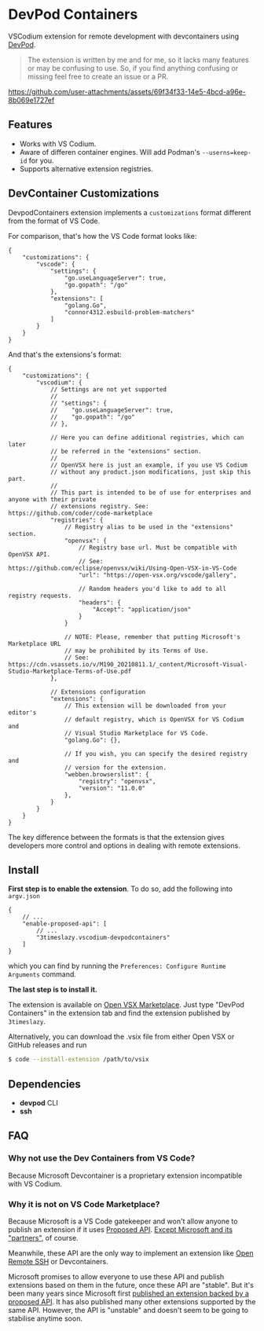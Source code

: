 # DevPod Containers

VSCodium extension for remote development with devcontainers using [DevPod](https://github.com/loft-sh/devpod).

> The extension is written by me and for me, so it lacks many features or may be confusing to use. So, if you find anything confusing or missing feel free to create an issue or a PR.

https://github.com/user-attachments/assets/69f34f33-14e5-4bcd-a96e-8b069e1727ef

## Features

- Works with VS Codium.
- Aware of differen container engines. Will add Podman's `--userns=keep-id` for you.
- Supports alternative extension registries.

## DevContainer Customizations

DevpodContainers extension implements a `customizations` format different from the format of VS Code. 

For comparison, that's how the VS Code format looks like:

```jsonc
{
    "customizations": {
        "vscode": {
            "settings": {
                "go.useLanguageServer": true,
                "go.gopath": "/go"
            },
            "extensions": [
                "golang.Go",
                "connor4312.esbuild-problem-matchers"
            ]
        }
    }
}
```

And that's the extensions's format:

```jsonc
{
    "customizations": {
        "vscodium": {
            // Settings are not yet supported
            //
            // "settings": {
            //    "go.useLanguageServer": true,
            //    "go.gopath": "/go"
            // },

            // Here you can define additional registries, which can later
            // be referred in the "extensions" section.
            // 
            // OpenVSX here is just an example, if you use VS Codium
            // without any product.json modifications, just skip this part.
            // 
            // This part is intended to be of use for enterprises and anyone with their private
            // extensions registry. See: https://github.com/coder/code-marketplace
            "registries": {
                // Registry alias to be used in the "extensions" section.
                "openvsx": {
                    // Registry base url. Must be compatible with OpenVSX API.
                    // See: https://github.com/eclipse/openvsx/wiki/Using-Open-VSX-in-VS-Code
                    "url": "https://open-vsx.org/vscode/gallery",

                    // Random headers you'd like to add to all registry requests.
                    "headers": {
                        "Accept": "application/json"
                    }
                }

                // NOTE: Please, remember that putting Microsoft's Marketplace URL
                // may be prohibited by its Terms of Use.
                // See: https://cdn.vsassets.io/v/M190_20210811.1/_content/Microsoft-Visual-Studio-Marketplace-Terms-of-Use.pdf
            },

            // Extensions configuration
            "extensions": {
                // This extension will be downloaded from your editor's 
                // default registry, which is OpenVSX for VS Codium and
                // Visual Studio Marketplace for VS Code.
                "golang.Go": {},

                // If you wish, you can specify the desired registry and
                // version for the extension.
                "webben.browserslist": {
                    "registry": "openvsx",
                    "version": "11.0.0"
                },
            }
        }
    }
}
```

The key difference between the formats is that the extension gives developers more control and options in dealing with remote extensions. 

## Install

**First step is to enable the extension**. To do so, add the following into `argv.json`

```jsonc
{
    // ...
    "enable-proposed-api": [
        // ...
        "3timeslazy.vscodium-devpodcontainers"
    ]
}
```

which you can find by running the `Preferences: Configure Runtime Arguments` command.

**The last step is to install it.**

The extension is available on [Open VSX Marketplace](https://open-vsx.org/extension/3timeslazy/vscodium-devpodcontainers). Just type "DevPod Containers" in the extension tab and find the extension published by `3timeslazy`.

Alternatively, you can download the .vsix file from either Open VSX or GitHub releases and run

```sh
$ code --install-extension /path/to/vsix
```

## Dependencies

- **devpod** CLI
- **ssh**

## FAQ

### Why not use the Dev Containers from VS Code?

Because Microsoft Devcontainer is a proprietary extension incompatible with VS Codium.

### Why it is not on VS Code Marketplace?

Because Microsoft is a VS Code gatekeeper and won't allow anyone to publish an extension if it uses [Proposed API](https://code.visualstudio.com/api/advanced-topics/using-proposed-api). [Except Microsoft and its "partners"](https://github.com/microsoft/vscode/issues/137744#issuecomment-989889396), of course. 

Meanwhile, these API are the only way to implement an extension like [Open Remote SSH](https://github.com/jeanp413/open-remote-ssh) or Devcontainers.

Microsoft promises to allow everyone to use these API and publish extensions based on them in the future, once these API are "stable". But it's been many years since Microsoft first [published an extension backed by a proposed API](https://marketplace.visualstudio.com/items?itemName=ms-vscode-remote.remote-ssh). It has also published many other extensions supported by the same API. However, the API is "unstable" and doesn't seem to be going to stabilise anytime soon.
